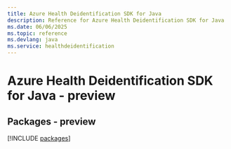 ```yaml
---
title: Azure Health Deidentification SDK for Java
description: Reference for Azure Health Deidentification SDK for Java
ms.date: 06/06/2025
ms.topic: reference
ms.devlang: java
ms.service: healthdeidentification
---
```

# Azure Health Deidentification SDK for Java - preview
## Packages - preview
[!INCLUDE [packages](health-deidentification-index.md)]
